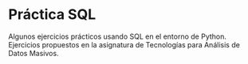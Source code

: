 # Práctica SQL
Algunos ejercicios prácticos usando SQL en el entorno de Python. Ejercicios propuestos en la asignatura de Tecnologías para Análisis de Datos Masivos.
